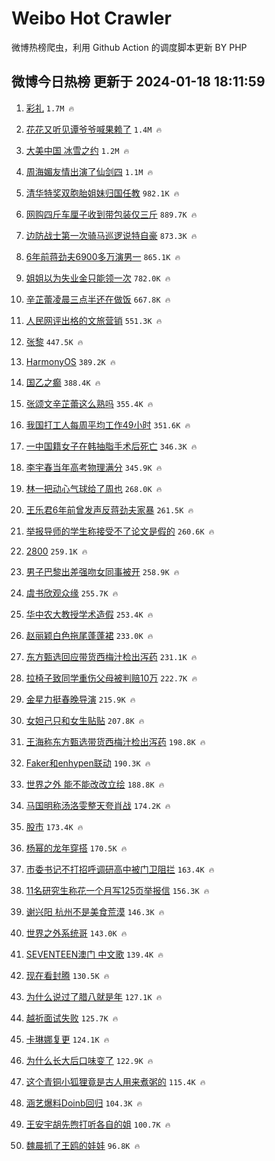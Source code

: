# Weibo Hot Crawler 



微博热榜爬虫，利用 Github Action 的调度脚本更新 BY PHP 


## 微博今日热榜 更新于 2024-01-18 18:11:59 
1. [彩礼](https://s.weibo.com/weibo?q=%E5%BD%A9%E7%A4%BC&t=31&band_rank=1&Refer=top) `1.7M 🔥` 

1. [花花又听见谭爷爷喊果赖了](https://s.weibo.com/weibo?q=%23%E8%8A%B1%E8%8A%B1%E5%8F%88%E5%90%AC%E8%A7%81%E8%B0%AD%E7%88%B7%E7%88%B7%E5%96%8A%E6%9E%9C%E8%B5%96%E4%BA%86%23&t=31&band_rank=2&Refer=top) `1.4M 🔥` 

1. [大美中国 冰雪之约](https://s.weibo.com/weibo?q=%23%E5%A4%A7%E7%BE%8E%E4%B8%AD%E5%9B%BD%20%E5%86%B0%E9%9B%AA%E4%B9%8B%E7%BA%A6%23&t=31&band_rank=3&Refer=top) `1.2M 🔥` 

1. [周海媚友情出演了仙剑四](https://s.weibo.com/weibo?q=%23%E5%91%A8%E6%B5%B7%E5%AA%9A%E5%8F%8B%E6%83%85%E5%87%BA%E6%BC%94%E4%BA%86%E4%BB%99%E5%89%91%E5%9B%9B%23&t=31&band_rank=4&Refer=top) `1.1M 🔥` 

1. [清华特奖双胞胎姐妹归国任教](https://s.weibo.com/weibo?q=%23%E6%B8%85%E5%8D%8E%E7%89%B9%E5%A5%96%E5%8F%8C%E8%83%9E%E8%83%8E%E5%A7%90%E5%A6%B9%E5%BD%92%E5%9B%BD%E4%BB%BB%E6%95%99%23&t=31&band_rank=5&Refer=top) `982.1K 🔥` 

1. [网购四斤车厘子收到带包装仅三斤](https://s.weibo.com/weibo?q=%23%E7%BD%91%E8%B4%AD%E5%9B%9B%E6%96%A4%E8%BD%A6%E5%8E%98%E5%AD%90%E6%94%B6%E5%88%B0%E5%B8%A6%E5%8C%85%E8%A3%85%E4%BB%85%E4%B8%89%E6%96%A4%23&t=31&band_rank=6&Refer=top) `889.7K 🔥` 

1. [边防战士第一次骑马巡逻说特自豪](https://s.weibo.com/weibo?q=%23%E8%BE%B9%E9%98%B2%E6%88%98%E5%A3%AB%E7%AC%AC%E4%B8%80%E6%AC%A1%E9%AA%91%E9%A9%AC%E5%B7%A1%E9%80%BB%E8%AF%B4%E7%89%B9%E8%87%AA%E8%B1%AA%23&t=31&band_rank=7&Refer=top) `873.3K 🔥` 

1. [6年前蒋劲夫6900多万演男一](https://s.weibo.com/weibo?q=%236%E5%B9%B4%E5%89%8D%E8%92%8B%E5%8A%B2%E5%A4%AB6900%E5%A4%9A%E4%B8%87%E6%BC%94%E7%94%B7%E4%B8%80%23&t=31&band_rank=8&Refer=top) `865.1K 🔥` 

1. [姐姐以为失业金只能领一次](https://s.weibo.com/weibo?q=%23%E5%A7%90%E5%A7%90%E4%BB%A5%E4%B8%BA%E5%A4%B1%E4%B8%9A%E9%87%91%E5%8F%AA%E8%83%BD%E9%A2%86%E4%B8%80%E6%AC%A1%23&t=31&band_rank=9&Refer=top) `782.0K 🔥` 

1. [辛芷蕾凌晨三点半还在做饭](https://s.weibo.com/weibo?q=%E8%BE%9B%E8%8A%B7%E8%95%BE%E5%87%8C%E6%99%A8%E4%B8%89%E7%82%B9%E5%8D%8A%E8%BF%98%E5%9C%A8%E5%81%9A%E9%A5%AD&t=31&band_rank=10&Refer=top) `667.8K 🔥` 

1. [人民网评出格的文旅营销](https://s.weibo.com/weibo?q=%23%E4%BA%BA%E6%B0%91%E7%BD%91%E8%AF%84%E5%87%BA%E6%A0%BC%E7%9A%84%E6%96%87%E6%97%85%E8%90%A5%E9%94%80%23&t=31&band_rank=11&Refer=top) `551.3K 🔥` 

1. [张黎](https://s.weibo.com/weibo?q=%E5%BC%A0%E9%BB%8E&t=31&band_rank=12&Refer=top) `447.5K 🔥` 

1. [HarmonyOS](https://s.weibo.com/weibo?q=%23HarmonyOS%23&t=31&band_rank=13&Refer=top) `389.2K 🔥` 

1. [国乙之癫](https://s.weibo.com/weibo?q=%E5%9B%BD%E4%B9%99%E4%B9%8B%E7%99%AB&t=31&band_rank=14&Refer=top) `388.4K 🔥` 

1. [张颂文辛芷蕾这么熟吗](https://s.weibo.com/weibo?q=%23%E5%BC%A0%E9%A2%82%E6%96%87%E8%BE%9B%E8%8A%B7%E8%95%BE%E8%BF%99%E4%B9%88%E7%86%9F%E5%90%97%23&t=31&band_rank=15&Refer=top) `355.4K 🔥` 

1. [我国打工人每周平均工作49小时](https://s.weibo.com/weibo?q=%23%E6%88%91%E5%9B%BD%E6%89%93%E5%B7%A5%E4%BA%BA%E6%AF%8F%E5%91%A8%E5%B9%B3%E5%9D%87%E5%B7%A5%E4%BD%9C49%E5%B0%8F%E6%97%B6%23&t=31&band_rank=16&Refer=top) `351.6K 🔥` 

1. [一中国籍女子在韩抽脂手术后死亡](https://s.weibo.com/weibo?q=%23%E4%B8%80%E4%B8%AD%E5%9B%BD%E7%B1%8D%E5%A5%B3%E5%AD%90%E5%9C%A8%E9%9F%A9%E6%8A%BD%E8%84%82%E6%89%8B%E6%9C%AF%E5%90%8E%E6%AD%BB%E4%BA%A1%23&t=31&band_rank=17&Refer=top) `346.3K 🔥` 

1. [李宇春当年高考物理满分](https://s.weibo.com/weibo?q=%23%E6%9D%8E%E5%AE%87%E6%98%A5%E5%BD%93%E5%B9%B4%E9%AB%98%E8%80%83%E7%89%A9%E7%90%86%E6%BB%A1%E5%88%86%23&t=31&band_rank=18&Refer=top) `345.9K 🔥` 

1. [林一把动心气球给了周也](https://s.weibo.com/weibo?q=%E6%9E%97%E4%B8%80%E6%8A%8A%E5%8A%A8%E5%BF%83%E6%B0%94%E7%90%83%E7%BB%99%E4%BA%86%E5%91%A8%E4%B9%9F&t=31&band_rank=19&Refer=top) `268.0K 🔥` 

1. [王乐君6年前曾发声反蒋劲夫家暴](https://s.weibo.com/weibo?q=%23%E7%8E%8B%E4%B9%90%E5%90%9B6%E5%B9%B4%E5%89%8D%E6%9B%BE%E5%8F%91%E5%A3%B0%E5%8F%8D%E8%92%8B%E5%8A%B2%E5%A4%AB%E5%AE%B6%E6%9A%B4%23&t=31&band_rank=20&Refer=top) `261.5K 🔥` 

1. [举报导师的学生称接受不了论文是假的](https://s.weibo.com/weibo?q=%23%E4%B8%BE%E6%8A%A5%E5%AF%BC%E5%B8%88%E7%9A%84%E5%AD%A6%E7%94%9F%E7%A7%B0%E6%8E%A5%E5%8F%97%E4%B8%8D%E4%BA%86%E8%AE%BA%E6%96%87%E6%98%AF%E5%81%87%E7%9A%84%23&t=31&band_rank=21&Refer=top) `260.6K 🔥` 

1. [2800](https://s.weibo.com/weibo?q=2800&t=31&band_rank=22&Refer=top) `259.1K 🔥` 

1. [男子巴黎出差强吻女同事被开](https://s.weibo.com/weibo?q=%23%E7%94%B7%E5%AD%90%E5%B7%B4%E9%BB%8E%E5%87%BA%E5%B7%AE%E5%BC%BA%E5%90%BB%E5%A5%B3%E5%90%8C%E4%BA%8B%E8%A2%AB%E5%BC%80%23&t=31&band_rank=23&Refer=top) `258.9K 🔥` 

1. [虞书欣观众缘](https://s.weibo.com/weibo?q=%23%E8%99%9E%E4%B9%A6%E6%AC%A3%E8%A7%82%E4%BC%97%E7%BC%98%23&t=31&band_rank=24&Refer=top) `255.7K 🔥` 

1. [华中农大教授学术造假](https://s.weibo.com/weibo?q=%23%E5%8D%8E%E4%B8%AD%E5%86%9C%E5%A4%A7%E6%95%99%E6%8E%88%E5%AD%A6%E6%9C%AF%E9%80%A0%E5%81%87%23&t=31&band_rank=25&Refer=top) `253.4K 🔥` 

1. [赵丽颖白色拖尾蓬蓬裙](https://s.weibo.com/weibo?q=%23%E8%B5%B5%E4%B8%BD%E9%A2%96%E7%99%BD%E8%89%B2%E6%8B%96%E5%B0%BE%E8%93%AC%E8%93%AC%E8%A3%99%23&t=31&band_rank=26&Refer=top) `233.0K 🔥` 

1. [东方甄选回应带货西梅汁检出泻药](https://s.weibo.com/weibo?q=%23%E4%B8%9C%E6%96%B9%E7%94%84%E9%80%89%E5%9B%9E%E5%BA%94%E5%B8%A6%E8%B4%A7%E8%A5%BF%E6%A2%85%E6%B1%81%E6%A3%80%E5%87%BA%E6%B3%BB%E8%8D%AF%23&t=31&band_rank=27&Refer=top) `231.1K 🔥` 

1. [拉椅子致同学重伤父母被判赔10万](https://s.weibo.com/weibo?q=%23%E6%8B%89%E6%A4%85%E5%AD%90%E8%87%B4%E5%90%8C%E5%AD%A6%E9%87%8D%E4%BC%A4%E7%88%B6%E6%AF%8D%E8%A2%AB%E5%88%A4%E8%B5%9410%E4%B8%87%23&t=31&band_rank=28&Refer=top) `222.7K 🔥` 

1. [金星力挺春晚导演](https://s.weibo.com/weibo?q=%E9%87%91%E6%98%9F%E5%8A%9B%E6%8C%BA%E6%98%A5%E6%99%9A%E5%AF%BC%E6%BC%94&t=31&band_rank=29&Refer=top) `215.9K 🔥` 

1. [女妲己只和女生贴贴](https://s.weibo.com/weibo?q=%E5%A5%B3%E5%A6%B2%E5%B7%B1%E5%8F%AA%E5%92%8C%E5%A5%B3%E7%94%9F%E8%B4%B4%E8%B4%B4&t=31&band_rank=30&Refer=top) `207.8K 🔥` 

1. [王海称东方甄选带货西梅汁检出泻药](https://s.weibo.com/weibo?q=%23%E7%8E%8B%E6%B5%B7%E7%A7%B0%E4%B8%9C%E6%96%B9%E7%94%84%E9%80%89%E5%B8%A6%E8%B4%A7%E8%A5%BF%E6%A2%85%E6%B1%81%E6%A3%80%E5%87%BA%E6%B3%BB%E8%8D%AF%23&t=31&band_rank=31&Refer=top) `198.8K 🔥` 

1. [Faker和enhypen联动](https://s.weibo.com/weibo?q=%23Faker%E5%92%8Cenhypen%E8%81%94%E5%8A%A8%23&t=31&band_rank=32&Refer=top) `190.3K 🔥` 

1. [世界之外 能不能改改立绘](https://s.weibo.com/weibo?q=%E4%B8%96%E7%95%8C%E4%B9%8B%E5%A4%96%20%E8%83%BD%E4%B8%8D%E8%83%BD%E6%94%B9%E6%94%B9%E7%AB%8B%E7%BB%98&t=31&band_rank=33&Refer=top) `188.8K 🔥` 

1. [马国明称汤洛雯整天夸肖战](https://s.weibo.com/weibo?q=%23%E9%A9%AC%E5%9B%BD%E6%98%8E%E7%A7%B0%E6%B1%A4%E6%B4%9B%E9%9B%AF%E6%95%B4%E5%A4%A9%E5%A4%B8%E8%82%96%E6%88%98%23&t=31&band_rank=34&Refer=top) `174.2K 🔥` 

1. [股市](https://s.weibo.com/weibo?q=%E8%82%A1%E5%B8%82&t=31&band_rank=35&Refer=top) `173.4K 🔥` 

1. [杨幂的龙年穿搭](https://s.weibo.com/weibo?q=%23%E6%9D%A8%E5%B9%82%E7%9A%84%E9%BE%99%E5%B9%B4%E7%A9%BF%E6%90%AD%23&t=31&band_rank=36&Refer=top) `170.5K 🔥` 

1. [市委书记不打招呼调研高中被门卫阻拦](https://s.weibo.com/weibo?q=%23%E5%B8%82%E5%A7%94%E4%B9%A6%E8%AE%B0%E4%B8%8D%E6%89%93%E6%8B%9B%E5%91%BC%E8%B0%83%E7%A0%94%E9%AB%98%E4%B8%AD%E8%A2%AB%E9%97%A8%E5%8D%AB%E9%98%BB%E6%8B%A6%23&t=31&band_rank=37&Refer=top) `163.4K 🔥` 

1. [11名研究生称花一个月写125页举报信](https://s.weibo.com/weibo?q=%2311%E5%90%8D%E7%A0%94%E7%A9%B6%E7%94%9F%E7%A7%B0%E8%8A%B1%E4%B8%80%E4%B8%AA%E6%9C%88%E5%86%99125%E9%A1%B5%E4%B8%BE%E6%8A%A5%E4%BF%A1%23&t=31&band_rank=38&Refer=top) `156.3K 🔥` 

1. [谢兴阳 杭州不是美食荒漠](https://s.weibo.com/weibo?q=%E8%B0%A2%E5%85%B4%E9%98%B3%20%E6%9D%AD%E5%B7%9E%E4%B8%8D%E6%98%AF%E7%BE%8E%E9%A3%9F%E8%8D%92%E6%BC%A0&t=31&band_rank=39&Refer=top) `146.3K 🔥` 

1. [世界之外系统哥](https://s.weibo.com/weibo?q=%E4%B8%96%E7%95%8C%E4%B9%8B%E5%A4%96%E7%B3%BB%E7%BB%9F%E5%93%A5&t=31&band_rank=40&Refer=top) `143.0K 🔥` 

1. [SEVENTEEN澳门 中文歌](https://s.weibo.com/weibo?q=SEVENTEEN%E6%BE%B3%E9%97%A8%20%E4%B8%AD%E6%96%87%E6%AD%8C&t=31&band_rank=41&Refer=top) `139.4K 🔥` 

1. [现在看封腾](https://s.weibo.com/weibo?q=%E7%8E%B0%E5%9C%A8%E7%9C%8B%E5%B0%81%E8%85%BE&t=31&band_rank=42&Refer=top) `130.5K 🔥` 

1. [为什么说过了腊八就是年](https://s.weibo.com/weibo?q=%23%E4%B8%BA%E4%BB%80%E4%B9%88%E8%AF%B4%E8%BF%87%E4%BA%86%E8%85%8A%E5%85%AB%E5%B0%B1%E6%98%AF%E5%B9%B4%23&t=31&band_rank=43&Refer=top) `127.1K 🔥` 

1. [越祈面试失败](https://s.weibo.com/weibo?q=%23%E8%B6%8A%E7%A5%88%E9%9D%A2%E8%AF%95%E5%A4%B1%E8%B4%A5%23&t=31&band_rank=44&Refer=top) `125.7K 🔥` 

1. [卡琳娜复更](https://s.weibo.com/weibo?q=%E5%8D%A1%E7%90%B3%E5%A8%9C%E5%A4%8D%E6%9B%B4&t=31&band_rank=45&Refer=top) `124.1K 🔥` 

1. [为什么长大后口味变了](https://s.weibo.com/weibo?q=%23%E4%B8%BA%E4%BB%80%E4%B9%88%E9%95%BF%E5%A4%A7%E5%90%8E%E5%8F%A3%E5%91%B3%E5%8F%98%E4%BA%86%23&t=31&band_rank=46&Refer=top) `122.9K 🔥` 

1. [这个青铜小狐狸竟是古人用来煮粥的](https://s.weibo.com/weibo?q=%23%E8%BF%99%E4%B8%AA%E9%9D%92%E9%93%9C%E5%B0%8F%E7%8B%90%E7%8B%B8%E7%AB%9F%E6%98%AF%E5%8F%A4%E4%BA%BA%E7%94%A8%E6%9D%A5%E7%85%AE%E7%B2%A5%E7%9A%84%23&t=31&band_rank=47&Refer=top) `115.4K 🔥` 

1. [涵艺爆料Doinb回归](https://s.weibo.com/weibo?q=%23%E6%B6%B5%E8%89%BA%E7%88%86%E6%96%99Doinb%E5%9B%9E%E5%BD%92%23&t=31&band_rank=48&Refer=top) `104.3K 🔥` 

1. [王安宇胡先煦打听各自的姐](https://s.weibo.com/weibo?q=%E7%8E%8B%E5%AE%89%E5%AE%87%E8%83%A1%E5%85%88%E7%85%A6%E6%89%93%E5%90%AC%E5%90%84%E8%87%AA%E7%9A%84%E5%A7%90&t=31&band_rank=49&Refer=top) `100.7K 🔥` 

1. [魏晨抓了王鸥的娃娃](https://s.weibo.com/weibo?q=%23%E9%AD%8F%E6%99%A8%E6%8A%93%E4%BA%86%E7%8E%8B%E9%B8%A5%E7%9A%84%E5%A8%83%E5%A8%83%23&t=31&band_rank=50&Refer=top) `96.8K 🔥` 

